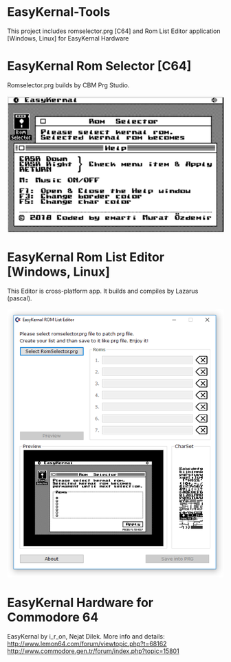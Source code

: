 # EasyKernal-Tools
This project includes romselector.prg [C64]  and Rom List Editor application [Windows, Linux] for EasyKernal Hardware

# EasyKernal Rom Selector [C64]
Romselector.prg builds by CBM Prg Studio.
<br><br>
![romselector](https://github.com/emartisoft/EasyKernal-Tools/blob/master/screenshots/romselector.png?raw=true)
<br>

# EasyKernal Rom List Editor [Windows, Linux]
This Editor is cross-platform app. It builds and compiles by Lazarus (pascal).
<br><br>
![easykernallisteditor](https://github.com/emartisoft/EasyKernal-Tools/blob/master/screenshots/easykernallisteditor.png?raw=true)
<br>
# EasyKernal Hardware for Commodore 64
EasyKernal by i_r_on, Nejat Dilek. More info and details:<br>
http://www.lemon64.com/forum/viewtopic.php?t=68162 <br>
http://www.commodore.gen.tr/forum/index.php?topic=15801 <br>

